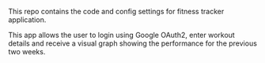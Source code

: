 This repo contains the code and config settings for fitness tracker application. 

This app allows the user to login using Google OAuth2, enter workout details and receive a visual graph showing the performance for the previous two weeks. 

